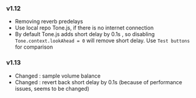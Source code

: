 ### v1.12

- Removing reverb predelays
- Use local repo Tone.js, if there is no internet connection
- By default Tone.js adds short delay by 0.1s , so disabling `Tone.context.lookAhead = 0` will remove short delay. Use `Test buttons` for comparison


### v1.13

- Changed : sample volume balance
- Changed : revert back short delay by 0.1s (because of performance issues, seems to be changed)